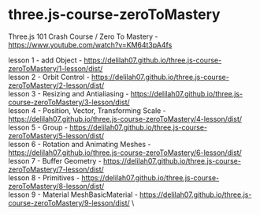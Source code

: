 # three.js-course-zeroToMastery

Three.js 101 Crash Course / Zero To Mastery - https://www.youtube.com/watch?v=KM64t3pA4fs

lesson 1 - add Object - https://delilah07.github.io/three.js-course-zeroToMastery/1-lesson/dist/ \
lesson 2 - Orbit Control - https://delilah07.github.io/three.js-course-zeroToMastery/2-lesson/dist/ \
lesson 3 - Resizing and Antialiasing - https://delilah07.github.io/three.js-course-zeroToMastery/3-lesson/dist/ \
lesson 4 - Position, Vector, Transforming Scale - https://delilah07.github.io/three.js-course-zeroToMastery/4-lesson/dist/ \
lesson 5 - Group - https://delilah07.github.io/three.js-course-zeroToMastery/5-lesson/dist/ \
lesson 6 - Rotation and Animating Meshes - https://delilah07.github.io/three.js-course-zeroToMastery/6-lesson/dist/ \
lesson 7 - Buffer Geometry - https://delilah07.github.io/three.js-course-zeroToMastery/7-lesson/dist/ \
lesson 8 - Primitives - https://delilah07.github.io/three.js-course-zeroToMastery/8-lesson/dist/ \
lesson 9 - Material MeshBasicMaterial - https://delilah07.github.io/three.js-course-zeroToMastery/9-lesson/dist/ \
